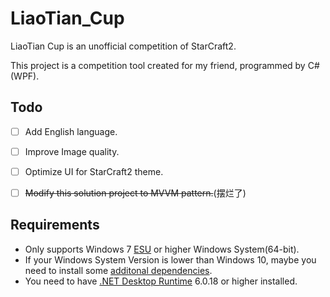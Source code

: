 # LiaoTian_Cup

LiaoTian Cup is an unofficial competition of StarCraft2.

This project is a competition tool created for my friend, programmed by C# (WPF).



## Todo

+ [ ] Add English language.

+ [ ] Improve Image quality.

+ [ ] Optimize UI for StarCraft2 theme.

+ [ ] ~~Modify this solution project to MVVM pattern.~~(摆烂了)

##  Requirements
+ Only supports Windows 7 [ESU](https://learn.microsoft.com/en-us/troubleshoot/windows-client/windows-7-eos-faq/windows-7-extended-security-updates-faq) or higher Windows System(64-bit).
+ If your Windows System Version is lower than Windows 10, maybe you need to install some [additonal dependencies](https://learn.microsoft.com/en-us/dotnet/core/install/windows?tabs=net70#additional-deps).
+ You need to have [.NET Desktop Runtime](https://dotnet.microsoft.com/en-us/download/dotnet/6.0) 6.0.18 or higher installed.

